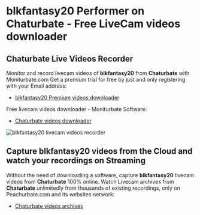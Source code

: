 # blkfantasy20 Performer on Chaturbate - Free LiveCam videos downloader

## Chaturbate Live Videos Recorder

Monitor and record livecam videos of **blkfantasy20** from **Chaturbate** with Moniturbate.com
Get a premium trial for free by just and only registering with your Email address:
* [blkfantasy20 Premium videos downloader](https://moniturbate.com/request-demo-licence-key.html)

Free livecam videos downloader - Moniturbate Software:
* [Chaturbate videos downloader](https://moniturbate.com/moniturbate-download-software.html)

![blkfantasy20 livecam videos recorder](https://peachurnet.com/templates/moniturbate-software.png)


## Capture blkfantasy20 videos from the Cloud and watch your recordings on Streaming

Without the need of downloading a software, capture **blkfantasy20** livecam videos from **Chaturbate** 100% online.
Watch Livecam archives from **Chaturbate** unlimitedly from thousands of existing recordings, only on Peachurbate.com and its websites network:
* [Chaturbate videos archives](https://peachurnet.com/)